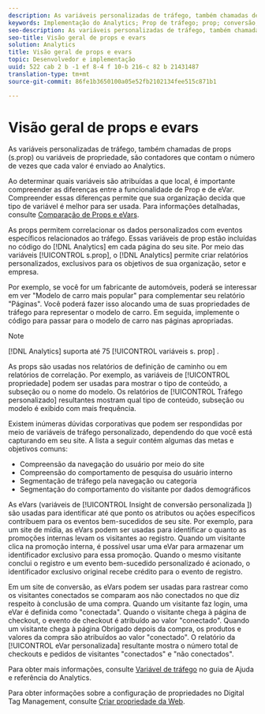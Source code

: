 ```yaml
---
description: As variáveis personalizadas de tráfego, também chamadas de props (s.prop) ou variáveis de propriedade, são contadores que contam o número de vezes que cada valor é enviado ao Analytics.
keywords: Implementação do Analytics; Prop de tráfego; prop; conversão; evar; s. prop; insight de conversão personalizado; variável de tráfego
seo-description: As variáveis personalizadas de tráfego, também chamadas de props (s.prop) ou variáveis de propriedade, são contadores que contam o número de vezes que cada valor é enviado ao Analytics.
seo-title: Visão geral de props e evars
solution: Analytics
title: Visão geral de props e evars
topic: Desenvolvedor e implementação
uuid: 522 cab 2 b -1 ef 8-4 f 10-b 216-c 82 b 21431487
translation-type: tm+mt
source-git-commit: 86fe1b3650100a05e52fb2102134fee515c871b1

---
```



# Visão geral de props e evars

As variáveis personalizadas de tráfego, também chamadas de props (s.prop) ou variáveis de propriedade, são contadores que contam o número de vezes que cada valor é enviado ao Analytics.

Ao determinar quais variáveis são atribuídas a que local, é importante compreender as diferenças entre a funcionalidade de Prop e de eVar. Compreender essas diferenças permite que sua organização decida que tipo de variável é melhor para ser usada. Para informações detalhadas, consulte [Comparação de Props e eVars](../../../implement/analytics-terminology-basics/c-props-evars/props-vs-evars.md#concept_6E55483C1EC24566B5D3B2736E766EBC).

As props permitem correlacionar os dados personalizados com eventos específicos relacionados ao tráfego. Essas variáveis de prop estão incluídas no código do [!DNL Analytics] em cada página do seu site. Por meio das variáveis [!UICONTROL s.prop], o [!DNL Analytics] permite criar relatórios personalizados, exclusivos para os objetivos de sua organização, setor e empresa.

Por exemplo, se você for um fabricante de automóveis, poderá se interessar em ver "Modelo de carro mais popular" para complementar seu relatório "Páginas". Você poderá fazer isso alocando uma de suas propriedades de tráfego para representar o modelo de carro. Em seguida, implemente o código para passar para o modelo de carro nas páginas apropriadas.

>[!NOTE]
>
>[!DNL Analytics] suporta até 75 [!UICONTROL variáveis s. prop] .

As props são usadas nos relatórios de definição de caminho ou em relatórios de correlação. Por exemplo, as variáveis de [!UICONTROL propriedade] podem ser usadas para mostrar o tipo de conteúdo, a subseção ou o nome do modelo. Os relatórios de [!UICONTROL Tráfego personalizado] resultantes mostram qual tipo de conteúdo, subseção ou modelo é exibido com mais frequência.

Existem inúmeras dúvidas corporativas que podem ser respondidas por meio de variáveis de tráfego personalizado, dependendo do que você está capturando em seu site. A lista a seguir contém algumas das metas e objetivos comuns:

* Compreensão da navegação do usuário por meio do site
* Compreensão do comportamento de pesquisa do usuário interno
* Segmentação de tráfego pela navegação ou categoria
* Segmentação do comportamento do visitante por dados demográficos

As eVars (variáveis de [!UICONTROL Insight de conversão personalizada ]) são usadas para identificar até que ponto os atributos ou ações específicos contribuem para os eventos bem-sucedidos de seu site. Por exemplo, para um site de mídia, as eVars podem ser usadas para identificar o quanto as promoções internas levam os visitantes ao registro. Quando um visitante clica na promoção interna, é possível usar uma eVar para armazenar um identificador exclusivo para essa promoção. Quando o mesmo visitante conclui o registro e um evento bem-sucedido personalizado é acionado, o identificador exclusivo original recebe crédito para o evento de registro.

Em um site de conversão, as eVars podem ser usadas para rastrear como os visitantes conectados se comparam aos não conectados no que diz respeito à conclusão de uma compra. Quando um visitante faz login, uma eVar é definida como "conectada". Quando o visitante chega à página de checkout, o evento de checkout é atribuído ao valor "conectado". Quando um visitante chega à página Obrigado depois da compra, os produtos e valores da compra são atribuídos ao valor "conectado". O relatório da [!UICONTROL eVar personalizada] resultante mostra o número total de checkouts e pedidos de visitantes "conectados" e "não conectados".

Para obter mais informações, consulte [Variável de tráfego](https://marketing.adobe.com/resources/help/en_US/reference/traffic_var.html) no guia de Ajuda e referência do Analytics.

Para obter informações sobre a configuração de propriedades no Digital Tag Management, consulte [Criar propriedade da Web](../../../implement/c-implement-with-dtm/t-create-web-property.md#task_960467FBB7A54499AC228CB3AA3C4123).
